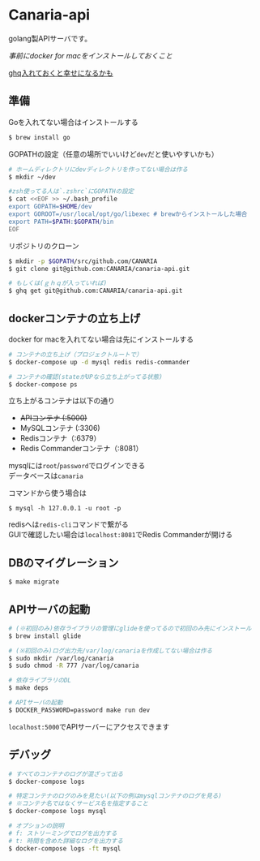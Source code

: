 # Canaria-api

golang製APIサーバです。

*事前にdocker for macをインストールしておくこと*

[ghq入れておくと幸せになるかも](http://suzumi.hatenablog.com/entry/2016/10/27/130338)

## 準備

Goを入れてない場合はインストールする
```sh
$ brew install go
```

GOPATHの設定（任意の場所でいいけど`dev`だと使いやすいかも）
```sh
# ホームディレクトリにdevディレクトリを作ってない場合は作る
$ mkdir ~/dev

#zsh使ってる人は`.zshrc`にGOPATHの設定
$ cat <<EOF >> ~/.bash_profile
export GOPATH=$HOME/dev
export GOROOT=/usr/local/opt/go/libexec # brewからインストールした場合
export PATH=$PATH:$GOPATH/bin
EOF
```

リポジトリのクローン
```sh
$ mkdir -p $GOPATH/src/github.com/CANARIA
$ git clone git@github.com:CANARIA/canaria-api.git

# もしくは(ｇｈｑが入っていれば)
$ ghq get git@github.com:CANARIA/canaria-api.git
```

## dockerコンテナの立ち上げ

docker for macを入れてない場合は先にインストールする

```sh
# コンテナの立ち上げ（プロジェクトルートで）
$ docker-compose up -d mysql redis redis-commander

# コンテナの確認(stateがUPなら立ち上がってる状態)
$ docker-compose ps
```

立ち上がるコンテナは以下の通り
- <s>APIコンテナ (:5000)</s>
- MySQLコンテナ (:3306)
- Redisコンテナ（:6379）
- Redis Commanderコンテナ（:8081）

mysqlには`root`/`password`でログインできる<br>
データベースは`canaria`

コマンドから使う場合は
```
$ mysql -h 127.0.0.1 -u root -p
```

redisへは`redis-cli`コマンドで繋がる<br>
GUIで確認したい場合は`localhost:8081`でRedis Commanderが開ける


## DBのマイグレーション
```sh
$ make migrate
```

## APIサーバの起動

```sh
# (※初回のみ)依存ライブラリの管理にglideを使ってるので初回のみ先にインストール
$ brew install glide

# (※初回のみ)ログ出力先/var/log/canariaを作成してない場合は作る
$ sudo mkdir /var/log/canaria
$ sudo chmod -R 777 /var/log/canaria

# 依存ライブラリのDL
$ make deps

# APIサーバの起動
$ DOCKER_PASSWORD=password make run dev
```

`localhost:5000`でAPIサーバーにアクセスできます

## デバッグ

```sh
# すべてのコンテナのログが混ざって出る
$ docker-compose logs

# 特定コンテナのログのみを見たい(以下の例はmysqlコンテナのログを見る)
# ※コンテナ名ではなくサービス名を指定すること
$ docker-compose logs mysql

# オプションの説明
# f: ストリーミングでログを出力する
# t: 時間を含めた詳細なログを出力する
$ docker-compose logs -ft mysql
```

